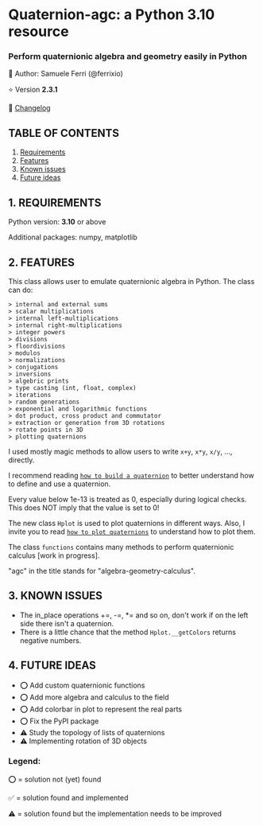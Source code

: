 # Quaternion-agc: a Python 3.10 resource
### Perform quaternionic algebra and geometry easily in Python

:dragon: Author: Samuele Ferri (@ferrixio)

:star: Version **2.3.1**

:scroll: [Changelog](https://github.com/ferrixio/Quaternion-agc/blob/main/docs/CHANGELOG.md)

## TABLE OF CONTENTS

1. [Requirements](#1-requirements)
2. [Features](#2-features)
3. [Known issues](#3-known-issues)
4. [Future ideas](#4-future-ideas)

## 1. REQUIREMENTS

Python version: **3.10** or above

Additional packages: numpy, matplotlib

## 2. FEATURES

This class allows user to emulate quaternionic algebra in Python. The class can do:

	> internal and external sums
	> scalar multiplications
	> internal left-multiplications
	> internal right-multiplications
	> integer powers
	> divisions
	> floordivisions
	> modulos
	> normalizations
	> conjugations
	> inversions
	> algebric prints
	> type casting (int, float, complex)
	> iterations
	> random generations
	> exponential and logarithmic functions
	> dot product, cross product and commutator
	> extraction or generation from 3D rotations
	> rotate points in 3D
	> plotting quaternions

I used mostly magic methods to allow users to write `x+y`, `x*y`, `x/y`, ..., directly.

I recommend reading [`how to build a quaternion`](https://github.com/ferrixio/Quaternion-agc/blob/main/docs/How%20to%20build%20a%20quaternion.md) to better understand how to define and use a quaternion.

Every value below 1e-13 is treated as 0, especially during logical checks. This does NOT imply that the value is set to 0!

The new class `Hplot` is used to plot quaternions in different ways. Also, I invite you to read [`how to plot quaternions`](https://github.com/ferrixio/Quaternion-agc/blob/main/docs/How%20to%20plot%20quaternions.md) to understand how to plot them.

The class `functions` contains many methods to perform quaternionic calculus [work in progress].

"agc" in the title stands for "algebra-geometry-calculus".

## 3. KNOWN ISSUES

+ The in_place operations +=, -=, *= and so on, don't work if on the left side there isn't a quaternion.
+ There is a little chance that the method `Hplot.__getColors` returns negative numbers.

## 4. FUTURE IDEAS

+ :o: Add custom quaternionic functions
+ :o: Add more algebra and calculus to the field
+ :o: Add colorbar in plot to represent the real parts
+ :o: Fix the PyPI package
+ :warning: Study the topology of lists of quaternions
+ :warning: Implementing rotation of 3D objects


### Legend:
:o: = solution not (yet) found

:white_check_mark: = solution found and implemented

:warning: = solution found but the implementation needs to be improved
